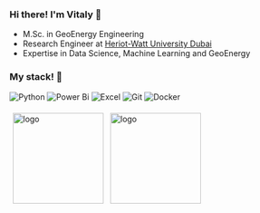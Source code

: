 
### Hi there! I'm Vitaly 👋
- M.Sc. in GeoEnergy Engineering
- Research Engineer at [Heriot-Watt University Dubai](https://www.hw.ac.uk/dubai/)
- Expertise in Data Science, Machine Learning and GeoEnergy

### My stack! :dango:
![Python](https://img.shields.io/badge/python-3670A0?style=for-the-badge&logo=python&logoColor=ffdd54)
![Power Bi](https://img.shields.io/badge/power_bi-F2C811?style=for-the-badge&logo=powerbi&logoColor=black)
![Excel](https://img.shields.io/badge/Excel-0078D4.svg?style=for-the-badge&logo=microsoft-excel&logoColor=white)
![Git](https://img.shields.io/badge/git-%23F05033.svg?style=for-the-badge&logo=git&logoColor=white)
![Docker](https://img.shields.io/badge/docker-%230db7ed.svg?style=for-the-badge&logo=docker&logoColor=white)


<img src="https://github-readme-stats.vercel.app/api?username=vitaliistarr&show_icons=true&theme=tokyonight" alt="logo" height="160" align="left" style="margin: 6px; margin-bottom: 20px;" />
<img src="https://github-readme-stats.vercel.app/api/top-langs/?username=vitaliistarr&layout=compact&theme=tokyonight" alt="logo" height="160" align="left" style="margin: 6px; margin-bottom: 20px;"  />

